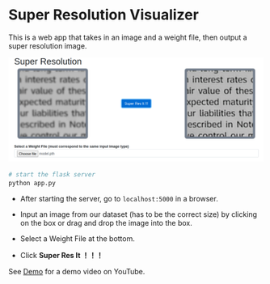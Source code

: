 # Super Resolution Visualizer

This is a web app that takes in an image and a weight file, then output a super resolution image.

![image-20201218174823024](README.assets/image-20201218174823024.png)

```python
# start the flask server
python app.py
```

- After starting the server, go to `localhost:5000` in a browser.

- Input an image from our dataset (has to be the correct size) by clicking on the box or drag and drop the image into the box.

- Select a Weight File at the bottom.

- Click **Super Res It ！！！** 

See [Demo](https://youtu.be/lhL6jEjBWXw?list=PLUxw2JoWliip9Cin-sho2xMPRpKqa89Tz) for a demo video on YouTube.